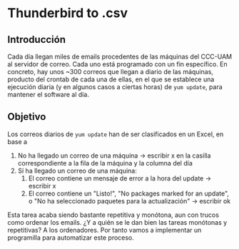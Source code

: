 # Thunderbird to .csv

## Introducción
Cada día llegan miles de emails procedentes de las máquinas del CCC-UAM al servidor de correo. Cada uno está programado con un fin específico. En concreto, hay unos ~300 correos que llegan a diario de las máquinas, producto del crontab de cada una de ellas, en el que se establece una ejecución diaria (y en algunos casos a ciertas horas) de `yum update`, para mantener el software al día. 

## Objetivo
Los correos diarios de `yum update` han de ser clasificados en un Excel, en base a 
1. No ha llegado un correo de una máquina -> escribir x en la casilla correspondiente a la fila de la máquina y la columna del día
2. Sí ha llegado un correo de una máquina:
    1. El correo contiene un mensaje de error a la hora del update -> escribir x
    2. El correo contiene un "Listo!", "No packages marked for an update", o "No ha seleccionado paquetes para la actualización" -> escribir ok
    
Esta tarea acaba siendo bastante repetitiva y monótona, aun con trucos como ordenar los emails. ¿Y a quién se le dan bien las tareas monótonas y repetitivas? A los ordenadores. Por tanto vamos a implementar un programilla para automatizar este proceso.
